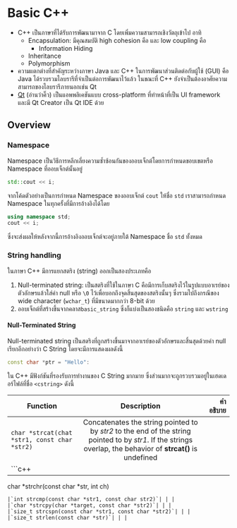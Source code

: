# Basic C++

- C++ เป็นภาษาที่ได้รับการพัฒนามาจาก C โดยเพิ่มความสามารถเชิงวัตถุเข้าไป อาทิ
	- Encapsulation: มีคุณสมบัติ high cohesion คือ และ low coupling คือ
		- Information Hiding
	- Inheritance
	- Polymorphism
- ความแตกต่างที่สำคัญระหว่างภาษา Java และ C++ ในการพัฒนาส่วนติดต่อกับผู้ใช้ (GUI) คือ Java ได้รวบรวมไลบรารีที่จำเป็นต่อการพัฒนาไว้แล้ว ในขณะที่ C++ ยังจำเป็นต้องอาศัยความสามารถของไลบรารีภายนอกเช่น Qt
- [Qt](http://qt-project.org/) (อ่านว่าคิ๊ว) เป็นแอพพลิเคชันแบบ cross-platform ที่ทำหน้าที่เป็น UI framework และมี Qt Creator เป็น Qt IDE ด้วย

## Overview

### Namespace

Namespace เป็นวิธีการหลีกเลี่ยงความซ้ำซ้อนกันของออบเจ็กต์โดยการกำหนดขอบเขตหรือ Namespace ที่ออบเจ็กต์นั้นอยู่

```c++
std::cout << i;
```

จากโค้ดตัวอย่างเป็นการกำหนด Namespace ของออบเจ็กต์ `cout` ให้ชื่อ `std` เราสามารถกำหนด Namespace ในทุกครั้งที่มีการอ้างอิงได้โดย

```c++
using namespace std;
cout << i;
```

ซึ่งจะส่งผลให้หลังจากนี้การอ้างอิงออบเจ็กต์จะอยู่ภายใต้ Namespace ชื่อ `std` ทั้งหมด

### String handling

ในภาษา C++ มีการแยกสตริง (string) ออกเป็นสองประเภทคือ

1. Null-terminated string: เป็นสตริงที่ใช้ในภาษา C คือมีการเก็บสตริงไว้ในรูปแบบอาเรย์ของตัวอักษรแล้วใส่ค่า null หรือ `\0` ไว้เพื่อบอกถึงจุดสิ้นสุดของสตริงนั้นๆ ซึ่งรวมไปถึงกรณีของ wide character (`wchar_t`) ที่มีขนาดมากกว่า 8-bit ด้วย
2. ออบเจ็กต์ที่สร้างขึ้นจากคลาส`basic_string` ซึ่งก็แบ่งเป็นสองชนิดคือ `string` และ `wstring`

#### Null-Terminated String

Null-terminated string เป็นสตริงที่ถูกสร้างขึ้นมาจากอาเรย์ของตัวอักษรและสิ้นสุดด้วยค่า null เรียกอีกอย่างว่า C String โดยจะมีการแสดงผลดังนี้

```c++
const char *ptr = "Hello":
```

ใน C++ มีฟังก์ชันที่รองรับการทำงานของ C String มากมาย ซึ่งส่วนมากจะถูกรวบรวมอยู่ในเฮดเดอร์ไฟล์ที่ชื่อ `<cstring>` ดังนี้

| Function | Description | คำอธิบาย |
| ------------- |:-------------:|-----:|
|```char *strcat(chat *str1, const char *str2)```| Concatenates the string pointed to by *str2* to the end of the string pointed to by *str1*. If the strings overlap, the behavior of **strcat()** is undefined| |
|```c++
char *strchr(const char *str, int ch)
```| | |
|`int strcmp(const char *str1, const char str2)`| | |
|`char *strcpy(char *target, const char *str2)`| | |
|`size_t strcspn(const char *str1, const char *str2)`| | |
|`size_t strlen(const char *str)`| | |
